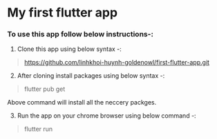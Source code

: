 # My first flutter app

 
 
### To use this app follow below instructions-:

1. Clone this app using below syntax -:

> https://github.com/linhkhoi-huynh-goldenowl/first-flutter-app.git

2. After cloning install packages using below syntax -:
> flutter pub get

Above command will install all the neccery packges.

3. Run the app on your chrome browser using below command -: 

> flutter run 